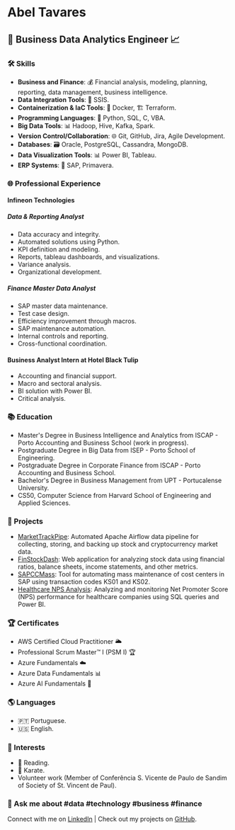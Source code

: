 # Abel Tavares

## 🚀 Business Data Analytics Engineer 📈

### 🛠️ Skills
- **Business and Finance**: 💰 Financial analysis, modeling, planning, reporting, data management, business intelligence.
- **Data Integration Tools**: 🔄 SSIS.
- **Containerization & IaC Tools**: 🐳 Docker, 🏗️ Terraform.
- **Programming Languages**: 🐍 Python, SQL, C, VBA.
- **Big Data Tools**: 📊 Hadoop, Hive, Kafka, Spark.
- **Version Control/Collaboration**: 🌐 Git, GitHub, Jira, Agile Development.
- **Databases**: 🗃️ Oracle, PostgreSQL, Cassandra, MongoDB.
- **Data Visualization Tools**: 📊 Power BI, Tableau.
- **ERP Systems**: 🏢 SAP, Primavera.

### 🌐 Professional Experience
#### Infineon Technologies
##### Data & Reporting Analyst
- Data accuracy and integrity.
- Automated solutions using Python.
- KPI definition and modeling.
- Reports, tableau dashboards, and visualizations.
- Variance analysis.
- Organizational development.

##### Finance Master Data Analyst
- SAP master data maintenance.
- Test case design.
- Efficiency improvement through macros.
- SAP maintenance automation.
- Internal controls and reporting.
- Cross-functional coordination.

#### Business Analyst Intern at Hotel Black Tulip
- Accounting and financial support.
- Macro and sectoral analysis.
- BI solution with Power BI.
- Critical analysis.

### 📚 Education
- Master's Degree in Business Intelligence and Analytics from ISCAP - Porto Accounting and Business School (work in progress).
- Postgraduate Degree in Big Data from ISEP - Porto School of Engineering.
- Postgraduate Degree in Corporate Finance from ISCAP - Porto Accounting and Business School.
- Bachelor's Degree in Business Management from UPT - Portucalense University.
- CS50, Computer Science from Harvard School of Engineering and Applied Sciences.

### 🚀 Projects
- [MarketTrackPipe](https://github.com/abeltavares/MarketTrackPipe): Automated Apache Airflow data pipeline for collecting, storing, and backing up stock and cryptocurrency market data.
- [FinStockDash](https://github.com/abeltavares/FinStockDash): Web application for analyzing stock data using financial ratios, balance sheets, income statements, and other metrics.
- [SAPCCMass](https://github.com/abeltavares/SAPCCMass): Tool for automating mass maintenance of cost centers in SAP using transaction codes KS01 and KS02.
- [Healthcare NPS Analysis](https://github.com/abeltavares/nps_performance_analysis): Analyzing and monitoring Net Promoter Score (NPS) performance for healthcare companies using SQL queries and Power BI.

### 🏆 Certificates
- AWS Certified Cloud Practitioner 🌥️
- Professional Scrum Master™ I (PSM I) 🏆
- Azure Fundamentals ☁️
- Azure Data Fundamentals 📊
- Azure AI Fundamentals 🤖

### 🌎 Languages
- 🇵🇹 Portuguese.
- 🇺🇸 English.

### 🌟 Interests
- 📖 Reading.
- 🥋 Karate.
- Volunteer work (Member of Conferência S. Vicente de Paulo de Sandim of Society of St. Vincent de Paul).

### 💬 Ask me about  #data  #technology #business #finance

Connect with me on [LinkedIn](https://www.linkedin.com/in/abeltavares/) | Check out my projects on [GitHub](https://github.com/abeltavares).
